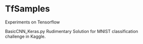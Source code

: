 # TfSamples
Experiments on Tensorflow

BasicCNN_Keras.py
Rudimentary Solution for MNIST classification challenge in Kaggle. 
